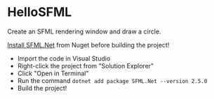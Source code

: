 

# HelloSFML
Create an SFML rendering window and draw a circle.

[Install SFML.Net](https://www.nuget.org/packages/SFML.Net) from Nuget before building the project!

 - Import the code in Visual Studio 
 - Right-click the project from "Solution Explorer"
 - Click "Open in Terminal"
 - Run the command `dotnet add package SFML.Net --version 2.5.0`
 - Build the project!

